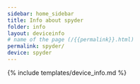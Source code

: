 ```yaml
---
sidebar: home_sidebar
title: Info about spyder
folder: info
layout: deviceinfo
# name of the page (/{{permalink}}.html)
permalink: spyder/
device: spyder
---
```

{% include templates/device_info.md %}
